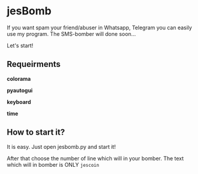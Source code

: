 # jesBomb
If you want spam your friend/abuser in Whatsapp, Telegram you can easily use my program. The SMS-bomber will done soon... 

Let's start!

## Requeirments

**colorama**

**pyautogui**

**keyboard**

**time**

## How to start it?

It is easy. Just open jesbomb.py and start it! 

After that choose the number of line which will in your bomber. The text which will in bomber is ONLY `jescoin` 
